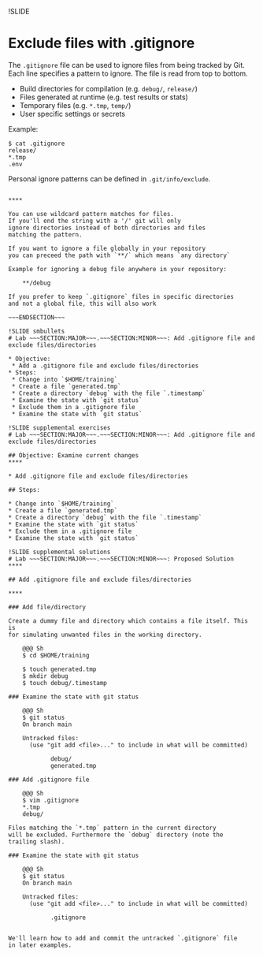!SLIDE
# Exclude files with .gitignore

The `.gitignore` file can be used to ignore files from being tracked by Git. Each line specifies a pattern to ignore. The file is read from top to bottom.

* Build directories for compilation (e.g. `debug/`, `release/`)
* Files generated at runtime (e.g. test results or stats)
* Temporary files (e.g. `*.tmp`, `temp/`)
* User specific settings or secrets

Example:

    $ cat .gitignore
    release/
    *.tmp
    .env

Personal ignore patterns can be defined in `.git/info/exclude`.

~~~SECTION:handouts~~~

****

You can use wildcard pattern matches for files.
If you'll end the string with a '/' git will only
ignore directories instead of both directories and files
matching the pattern.

If you want to ignore a file globally in your repository
you can preceed the path with `**/` which means `any directory`

Example for ignoring a debug file anywhere in your repository:

    **/debug

If you prefer to keep `.gitignore` files in specific directories
and not a global file, this will also work

~~~ENDSECTION~~~

!SLIDE smbullets
# Lab ~~~SECTION:MAJOR~~~.~~~SECTION:MINOR~~~: Add .gitignore file and exclude files/directories

* Objective:
 * Add a .gitignore file and exclude files/directories
* Steps:
 * Change into `$HOME/training`
 * Create a file `generated.tmp`
 * Create a directory `debug` with the file `.timestamp`
 * Examine the state with `git status`
 * Exclude them in a .gitignore file
 * Examine the state with `git status`

!SLIDE supplemental exercises
# Lab ~~~SECTION:MAJOR~~~.~~~SECTION:MINOR~~~: Add .gitignore file and exclude files/directories

## Objective: Examine current changes
****

* Add .gitignore file and exclude files/directories

## Steps:

* Change into `$HOME/training`
* Create a file `generated.tmp`
* Create a directory `debug` with the file `.timestamp`
* Examine the state with `git status`
* Exclude them in a .gitignore file
* Examine the state with `git status`

!SLIDE supplemental solutions
# Lab ~~~SECTION:MAJOR~~~.~~~SECTION:MINOR~~~: Proposed Solution
****

## Add .gitignore file and exclude files/directories

****

### Add file/directory

Create a dummy file and directory which contains a file itself. This is
for simulating unwanted files in the working directory.

    @@@ Sh
    $ cd $HOME/training

    $ touch generated.tmp
    $ mkdir debug
    $ touch debug/.timestamp

### Examine the state with git status

    @@@ Sh
    $ git status
    On branch main

    Untracked files:
      (use "git add <file>..." to include in what will be committed)

           	debug/
           	generated.tmp

### Add .gitignore file

    @@@ Sh
    $ vim .gitignore
    *.tmp
    debug/

Files matching the `*.tmp` pattern in the current directory
will be excluded. Furthermore the `debug` directory (note the
trailing slash).

### Examine the state with git status

    @@@ Sh
    $ git status
    On branch main

    Untracked files:
      (use "git add <file>..." to include in what will be committed)

           	.gitignore


We'll learn how to add and commit the untracked `.gitignore` file
in later examples.
